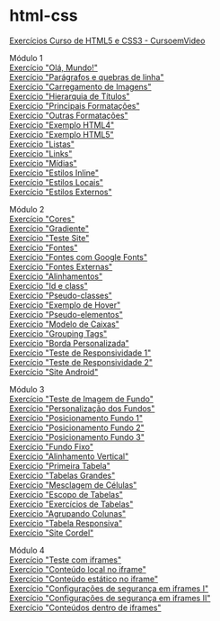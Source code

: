 # html-css
 <a href="https://danielrdf.github.io/html-css/">Exercícios Curso de HTML5 e CSS3 - CursoemVideo</a>  

Módulo 1<br>
<a href="https://danielrdf.github.io/html-css/modulo1/capitulo04/index.html" target="_blank">Exercício "Olá, Mundo!"</a><br>
<a href="https://danielrdf.github.io/html-css/modulo1/capitulo05/index.html" target="_blank">Exercício "Parágrafos e quebras de linha"</a><br>
<a href="https://danielrdf.github.io/html-css/modulo1/capitulo06/index.html" target="_blank">Exercício "Carregamento de Imagens"</a><br>
<a href="https://danielrdf.github.io/html-css/modulo1/capitulo07/index.html" target="_blank">Exercício "Hierarquia de Títulos"</a><br>
<a href="https://danielrdf.github.io/html-css/modulo1/capitulo08/formatacao1.html" target="_blank">Exercício "Principais Formatações"</a><br>
<a href="https://danielrdf.github.io/html-css/modulo1/capitulo08/formatacao2.html" target="_blank">Exercício "Outras Formatações"</a><br>
<a href="https://danielrdf.github.io/html-css/modulo1/capitulo08/html4.html" target="_blank">Exercício "Exemplo HTML4"</a><br>
<a href="https://danielrdf.github.io/html-css/modulo1/capitulo08/html5.html" target="_blank">Exercício "Exemplo HTML5"</a><br>
<a href="https://danielrdf.github.io/html-css/modulo1/capitulo09/index.html" target="_blank">Exercício "Listas"</a><br>
<a href="https://danielrdf.github.io/html-css/modulo1/capitulo10/index.html" target="_blank">Exercício "Links"</a><br>
<a href="https://danielrdf.github.io/html-css/modulo1/capitulo11/index.html" target="_blank">Exercício "Mídias"</a><br>
<a href="https://danielrdf.github.io/html-css/modulo1/capitulo12/index.html" target="_blank">Exercício "Estilos Inline"</a><br>
<a href="https://danielrdf.github.io/html-css/modulo1/capitulo12/index2.html" target="_blank">Exercício "Estilos Locais"</a><br>
<a href="https://danielrdf.github.io/html-css/modulo1/capitulo12/index3.html" target="_blank">Exercício "Estilos Externos"</a><br>

Módulo 2<br>
<a href="https://danielrdf.github.io/html-css/modulo2/capitulo13/cor01.html" target="_blank">Exercício "Cores"</a><br>
<a href="https://danielrdf.github.io/html-css/modulo2/capitulo13/cor02.html" target="_blank">Exercício "Gradiente"</a><br>
<a href="https://danielrdf.github.io/html-css/modulo2/capitulo13/cor03.html" target="_blank">Exercício "Teste Site"</a><br>
<a href="https://danielrdf.github.io/html-css/modulo2/capitulo14/fonte01.html" target="_blank">Exercício "Fontes"</a><br>
<a href="https://danielrdf.github.io/html-css/modulo2/capitulo14/fonte02.html" target="_blank">Exercício "Fontes com Google Fonts"</a><br>
<a href="https://danielrdf.github.io/html-css/modulo2/capitulo14/fonte03.html" target="_blank">Exercício "Fontes Externas"</a><br>
<a href="https://danielrdf.github.io/html-css/modulo2/capitulo14/fonte04.html" target="_blank">Exercício "Alinhamentos"</a><br>
<a href="https://danielrdf.github.io/html-css/modulo2/capitulo15/seletor01.html" target="_blank">Exercício "Id e class"</a><br>
<a href="https://danielrdf.github.io/html-css/modulo2/capitulo15/pseudoclasse.html" target="_blank">Exercício "Pseudo-classes"</a><br>
<a href="https://danielrdf.github.io/html-css/modulo2/capitulo15/hover.html" target="_blank">Exercício "Exemplo de Hover"</a><br>
<a href="https://danielrdf.github.io/html-css/modulo2/capitulo15/links.html" target="_blank">Exercício "Pseudo-elementos"</a><br>
<a href="https://danielrdf.github.io/html-css/modulo2/capitulo16/caixa01.html" target="_blank">Exercício "Modelo de Caixas"</a><br>
<a href="https://danielrdf.github.io/html-css/modulo2/capitulo16/caixa02.html" target="_blank">Exercício "Grouping Tags"</a><br>
<a href="https://danielrdf.github.io/html-css/modulo2/capitulo16/caixa03.html" target="_blank">Exercício "Borda Personalizada"</a><br>
<a href="https://danielrdf.github.io/html-css/modulo2/capitulo17/responsivo.html" target="_blank">Exercício "Teste de Responsividade 1"</a><br>
<a href="https://danielrdf.github.io/html-css/modulo2/capitulo17/responsivo2.html" target="_blank">Exercício "Teste de Responsividade 2"</a><br>
<a href="https://danielrdf.github.io/html-css/modulo2/desafio/android.html" target="_blank">Exercício "Site Android"</a><br>

Módulo 3<br>
<a href="https://danielrdf.github.io/html-css/modulo3/capitulo19/fundo01.html" target="_blank">Exercício "Teste de Imagem de Fundo"</a><br>
<a href="https://danielrdf.github.io/html-css/modulo3/capitulo19/fundo02.html" target="_blank">Exercício "Personalização dos Fundos"</a><br>
<a href="https://danielrdf.github.io/html-css/modulo3/capitulo19/fundo03.html" target="_blank">Exercício "Posicionamento Fundo 1"</a><br>
<a href="https://danielrdf.github.io/html-css/modulo3/capitulo19/fundo04.html" target="_blank">Exercício "Posicionamento Fundo 2"</a><br>
<a href="https://danielrdf.github.io/html-css/modulo3/capitulo19/fundo05.html" target="_blank">Exercício "Posicionamento Fundo 3"</a><br>
<a href="https://danielrdf.github.io/html-css/modulo3/capitulo19/fundo06.html" target="_blank">Exercício "Fundo Fixo"</a><br>
<a href="https://danielrdf.github.io/html-css/modulo3/capitulo19/fundo07.html" target="_blank">Exercício "Alinhamento Vertical"</a><br>
<a href="https://danielrdf.github.io/html-css/modulo3/capitulo21/tabela01.html" target="_blank">Exercício "Primeira Tabela"</a><br>
<a href="https://danielrdf.github.io/html-css/modulo3/capitulo21/tabela02.html" target="_blank">Exercício "Tabelas Grandes"</a><br>
<a href="https://danielrdf.github.io/html-css/modulo3/capitulo21/tabela03.html" target="_blank">Exercício "Mesclagem de Células"</a><br>
<a href="https://danielrdf.github.io/html-css/modulo3/capitulo21/tabela04.html" target="_blank">Exercício "Escopo de Tabelas"</a><br>
<a href="https://danielrdf.github.io/html-css/modulo3/capitulo21/tabela05.html" target="_blank">Exercício "Exercícios de Tabelas"</a><br>
<a href="https://danielrdf.github.io/html-css/modulo3/capitulo21/tabela06.html" target="_blank">Exercício "Agrupando Colunas"</a><br>
<a href="https://danielrdf.github.io/html-css/modulo3/capitulo21/tabela07.html" target="_blank">Exercício "Tabela Responsiva"</a><br>
<a href="https://danielrdf.github.io/html-css/modulo3/desafio/index.html" target="_blank">Exercício "Site Cordel"</a><br>

Módulo 4<br>
<a href="https://danielrdf.github.io/html-css/modulo4/capitulo22/iframe01.html" target="_blank">Exercício "Teste com iframes"</a><br>
<a href="https://danielrdf.github.io/html-css/modulo4/capitulo22/iframe02.html" target="_blank">Exercício "Conteúdo local no iframe"</a><br>
<a href="https://danielrdf.github.io/html-css/modulo4/capitulo22/iframe03.html" target="_blank">Exercício "Conteúdo estático no iframe"</a><br>
<a href="https://danielrdf.github.io/html-css/modulo4/capitulo22/iframe04.html" target="_blank">Exercício "Configurações de segurança em iframes I"</a><br>
<a href="https://danielrdf.github.io/html-css/modulo4/capitulo22/iframe05.html" target="_blank">Exercício "Configurações de segurança em iframes II"</a><br>
<a href="https://danielrdf.github.io/html-css/modulo4/capitulo22/iframe06.html" target="_blank">Exercício "Conteúdos dentro de iframes"</a><br>
